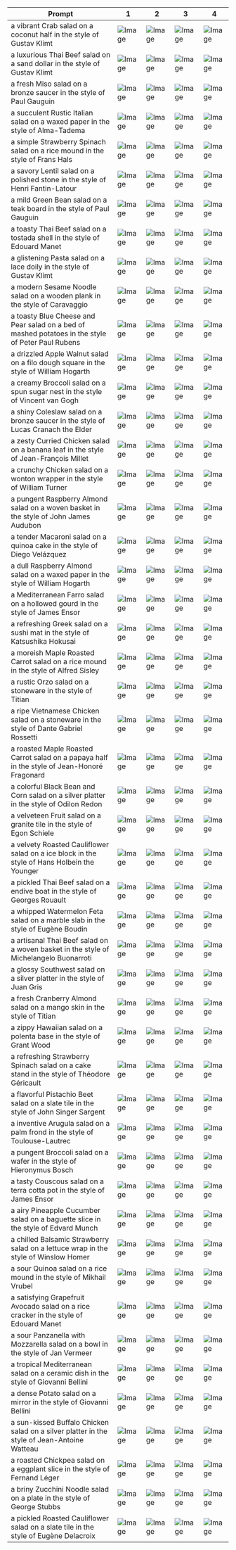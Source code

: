 | Prompt | 1 | 2 | 3 | 4 |
|-|-|-|-|-|
| a vibrant Crab salad on a coconut half in the style of Gustav Klimt | ![Image](https://salad-benchmark-public-assets.s3.us-east-2.amazonaws.com/sdxl/30f81a49-a4fc-4f74-ab50-00c6024d5dbd-0.jpg) | ![Image](https://salad-benchmark-public-assets.s3.us-east-2.amazonaws.com/sdxl/30f81a49-a4fc-4f74-ab50-00c6024d5dbd-1.jpg) | ![Image](https://salad-benchmark-public-assets.s3.us-east-2.amazonaws.com/sdxl/30f81a49-a4fc-4f74-ab50-00c6024d5dbd-2.jpg) | ![Image](https://salad-benchmark-public-assets.s3.us-east-2.amazonaws.com/sdxl/30f81a49-a4fc-4f74-ab50-00c6024d5dbd-3.jpg) |
| a luxurious Thai Beef salad on a sand dollar in the style of Gustav Klimt | ![Image](https://salad-benchmark-public-assets.s3.us-east-2.amazonaws.com/sdxl/03bae060-8eaf-4a49-a709-212df965fe13-0.jpg) | ![Image](https://salad-benchmark-public-assets.s3.us-east-2.amazonaws.com/sdxl/03bae060-8eaf-4a49-a709-212df965fe13-1.jpg) | ![Image](https://salad-benchmark-public-assets.s3.us-east-2.amazonaws.com/sdxl/03bae060-8eaf-4a49-a709-212df965fe13-2.jpg) | ![Image](https://salad-benchmark-public-assets.s3.us-east-2.amazonaws.com/sdxl/03bae060-8eaf-4a49-a709-212df965fe13-3.jpg) |
| a fresh Miso salad on a bronze saucer in the style of Paul Gauguin | ![Image](https://salad-benchmark-public-assets.s3.us-east-2.amazonaws.com/sdxl/ff18d0c6-d5f4-40ec-b670-7d980b706503-0.jpg) | ![Image](https://salad-benchmark-public-assets.s3.us-east-2.amazonaws.com/sdxl/ff18d0c6-d5f4-40ec-b670-7d980b706503-1.jpg) | ![Image](https://salad-benchmark-public-assets.s3.us-east-2.amazonaws.com/sdxl/ff18d0c6-d5f4-40ec-b670-7d980b706503-2.jpg) | ![Image](https://salad-benchmark-public-assets.s3.us-east-2.amazonaws.com/sdxl/ff18d0c6-d5f4-40ec-b670-7d980b706503-3.jpg) |
| a succulent Rustic Italian salad on a waxed paper in the style of Alma-Tadema | ![Image](https://salad-benchmark-public-assets.s3.us-east-2.amazonaws.com/sdxl/5822b199-c0e9-4ca4-abcd-45e9250f9072-0.jpg) | ![Image](https://salad-benchmark-public-assets.s3.us-east-2.amazonaws.com/sdxl/5822b199-c0e9-4ca4-abcd-45e9250f9072-1.jpg) | ![Image](https://salad-benchmark-public-assets.s3.us-east-2.amazonaws.com/sdxl/5822b199-c0e9-4ca4-abcd-45e9250f9072-2.jpg) | ![Image](https://salad-benchmark-public-assets.s3.us-east-2.amazonaws.com/sdxl/5822b199-c0e9-4ca4-abcd-45e9250f9072-3.jpg) |
| a simple Strawberry Spinach salad on a rice mound in the style of Frans Hals | ![Image](https://salad-benchmark-public-assets.s3.us-east-2.amazonaws.com/sdxl/9a8e02ab-42b8-490a-8604-165f83807480-0.jpg) | ![Image](https://salad-benchmark-public-assets.s3.us-east-2.amazonaws.com/sdxl/9a8e02ab-42b8-490a-8604-165f83807480-1.jpg) | ![Image](https://salad-benchmark-public-assets.s3.us-east-2.amazonaws.com/sdxl/9a8e02ab-42b8-490a-8604-165f83807480-2.jpg) | ![Image](https://salad-benchmark-public-assets.s3.us-east-2.amazonaws.com/sdxl/9a8e02ab-42b8-490a-8604-165f83807480-3.jpg) |
| a savory Lentil salad on a polished stone in the style of Henri Fantin-Latour | ![Image](https://salad-benchmark-public-assets.s3.us-east-2.amazonaws.com/sdxl/5351aa4c-7174-467a-bb88-6df7fe3a4bb5-0.jpg) | ![Image](https://salad-benchmark-public-assets.s3.us-east-2.amazonaws.com/sdxl/5351aa4c-7174-467a-bb88-6df7fe3a4bb5-1.jpg) | ![Image](https://salad-benchmark-public-assets.s3.us-east-2.amazonaws.com/sdxl/5351aa4c-7174-467a-bb88-6df7fe3a4bb5-2.jpg) | ![Image](https://salad-benchmark-public-assets.s3.us-east-2.amazonaws.com/sdxl/5351aa4c-7174-467a-bb88-6df7fe3a4bb5-3.jpg) |
| a mild Green Bean salad on a teak board in the style of Paul Gauguin | ![Image](https://salad-benchmark-public-assets.s3.us-east-2.amazonaws.com/sdxl/07a78ff2-128f-4e6e-bffc-0d601de2646f-0.jpg) | ![Image](https://salad-benchmark-public-assets.s3.us-east-2.amazonaws.com/sdxl/07a78ff2-128f-4e6e-bffc-0d601de2646f-1.jpg) | ![Image](https://salad-benchmark-public-assets.s3.us-east-2.amazonaws.com/sdxl/07a78ff2-128f-4e6e-bffc-0d601de2646f-2.jpg) | ![Image](https://salad-benchmark-public-assets.s3.us-east-2.amazonaws.com/sdxl/07a78ff2-128f-4e6e-bffc-0d601de2646f-3.jpg) |
| a toasty Thai Beef salad on a tostada shell in the style of Edouard Manet | ![Image](https://salad-benchmark-public-assets.s3.us-east-2.amazonaws.com/sdxl/972f73bb-da6e-4c4d-8da3-1d1e718d346e-0.jpg) | ![Image](https://salad-benchmark-public-assets.s3.us-east-2.amazonaws.com/sdxl/972f73bb-da6e-4c4d-8da3-1d1e718d346e-1.jpg) | ![Image](https://salad-benchmark-public-assets.s3.us-east-2.amazonaws.com/sdxl/972f73bb-da6e-4c4d-8da3-1d1e718d346e-2.jpg) | ![Image](https://salad-benchmark-public-assets.s3.us-east-2.amazonaws.com/sdxl/972f73bb-da6e-4c4d-8da3-1d1e718d346e-3.jpg) |
| a glistening Pasta salad on a lace doily in the style of Gustav Klimt | ![Image](https://salad-benchmark-public-assets.s3.us-east-2.amazonaws.com/sdxl/c89cb14b-a9d9-4d84-9cc5-f2a79cea6524-0.jpg) | ![Image](https://salad-benchmark-public-assets.s3.us-east-2.amazonaws.com/sdxl/c89cb14b-a9d9-4d84-9cc5-f2a79cea6524-1.jpg) | ![Image](https://salad-benchmark-public-assets.s3.us-east-2.amazonaws.com/sdxl/c89cb14b-a9d9-4d84-9cc5-f2a79cea6524-2.jpg) | ![Image](https://salad-benchmark-public-assets.s3.us-east-2.amazonaws.com/sdxl/c89cb14b-a9d9-4d84-9cc5-f2a79cea6524-3.jpg) |
| a modern Sesame Noodle salad on a wooden plank in the style of Caravaggio | ![Image](https://salad-benchmark-public-assets.s3.us-east-2.amazonaws.com/sdxl/668eb111-8f85-42fc-b77d-b0622d7934c3-0.jpg) | ![Image](https://salad-benchmark-public-assets.s3.us-east-2.amazonaws.com/sdxl/668eb111-8f85-42fc-b77d-b0622d7934c3-1.jpg) | ![Image](https://salad-benchmark-public-assets.s3.us-east-2.amazonaws.com/sdxl/668eb111-8f85-42fc-b77d-b0622d7934c3-2.jpg) | ![Image](https://salad-benchmark-public-assets.s3.us-east-2.amazonaws.com/sdxl/668eb111-8f85-42fc-b77d-b0622d7934c3-3.jpg) |
| a toasty Blue Cheese and Pear salad on a bed of mashed potatoes in the style of Peter Paul Rubens | ![Image](https://salad-benchmark-public-assets.s3.us-east-2.amazonaws.com/sdxl/72a6a9d1-b41b-4e5c-9b77-37974ebd649c-0.jpg) | ![Image](https://salad-benchmark-public-assets.s3.us-east-2.amazonaws.com/sdxl/72a6a9d1-b41b-4e5c-9b77-37974ebd649c-1.jpg) | ![Image](https://salad-benchmark-public-assets.s3.us-east-2.amazonaws.com/sdxl/72a6a9d1-b41b-4e5c-9b77-37974ebd649c-2.jpg) | ![Image](https://salad-benchmark-public-assets.s3.us-east-2.amazonaws.com/sdxl/72a6a9d1-b41b-4e5c-9b77-37974ebd649c-3.jpg) |
| a drizzled Apple Walnut salad on a filo dough square in the style of William Hogarth | ![Image](https://salad-benchmark-public-assets.s3.us-east-2.amazonaws.com/sdxl/d2daf8af-9ae7-4fb6-a6a7-e9b46cfa43bc-0.jpg) | ![Image](https://salad-benchmark-public-assets.s3.us-east-2.amazonaws.com/sdxl/d2daf8af-9ae7-4fb6-a6a7-e9b46cfa43bc-1.jpg) | ![Image](https://salad-benchmark-public-assets.s3.us-east-2.amazonaws.com/sdxl/d2daf8af-9ae7-4fb6-a6a7-e9b46cfa43bc-2.jpg) | ![Image](https://salad-benchmark-public-assets.s3.us-east-2.amazonaws.com/sdxl/d2daf8af-9ae7-4fb6-a6a7-e9b46cfa43bc-3.jpg) |
| a creamy Broccoli salad on a spun sugar nest in the style of Vincent van Gogh | ![Image](https://salad-benchmark-public-assets.s3.us-east-2.amazonaws.com/sdxl/1d88c881-2801-455f-b0e3-4764fdcb4384-0.jpg) | ![Image](https://salad-benchmark-public-assets.s3.us-east-2.amazonaws.com/sdxl/1d88c881-2801-455f-b0e3-4764fdcb4384-1.jpg) | ![Image](https://salad-benchmark-public-assets.s3.us-east-2.amazonaws.com/sdxl/1d88c881-2801-455f-b0e3-4764fdcb4384-2.jpg) | ![Image](https://salad-benchmark-public-assets.s3.us-east-2.amazonaws.com/sdxl/1d88c881-2801-455f-b0e3-4764fdcb4384-3.jpg) |
| a shiny Coleslaw salad on a bronze saucer in the style of Lucas Cranach the Elder | ![Image](https://salad-benchmark-public-assets.s3.us-east-2.amazonaws.com/sdxl/86a684b7-a20d-4cfd-9207-d98bae25738b-0.jpg) | ![Image](https://salad-benchmark-public-assets.s3.us-east-2.amazonaws.com/sdxl/86a684b7-a20d-4cfd-9207-d98bae25738b-1.jpg) | ![Image](https://salad-benchmark-public-assets.s3.us-east-2.amazonaws.com/sdxl/86a684b7-a20d-4cfd-9207-d98bae25738b-2.jpg) | ![Image](https://salad-benchmark-public-assets.s3.us-east-2.amazonaws.com/sdxl/86a684b7-a20d-4cfd-9207-d98bae25738b-3.jpg) |
| a zesty Curried Chicken salad on a banana leaf in the style of Jean-François Millet | ![Image](https://salad-benchmark-public-assets.s3.us-east-2.amazonaws.com/sdxl/c6c1d3f7-d5ea-4ab9-96dc-e97e0470b7d2-0.jpg) | ![Image](https://salad-benchmark-public-assets.s3.us-east-2.amazonaws.com/sdxl/c6c1d3f7-d5ea-4ab9-96dc-e97e0470b7d2-1.jpg) | ![Image](https://salad-benchmark-public-assets.s3.us-east-2.amazonaws.com/sdxl/c6c1d3f7-d5ea-4ab9-96dc-e97e0470b7d2-2.jpg) | ![Image](https://salad-benchmark-public-assets.s3.us-east-2.amazonaws.com/sdxl/c6c1d3f7-d5ea-4ab9-96dc-e97e0470b7d2-3.jpg) |
| a crunchy Chicken salad on a wonton wrapper in the style of William Turner | ![Image](https://salad-benchmark-public-assets.s3.us-east-2.amazonaws.com/sdxl/3e0bbe28-c597-4ac1-94dc-9f04522bd9d2-0.jpg) | ![Image](https://salad-benchmark-public-assets.s3.us-east-2.amazonaws.com/sdxl/3e0bbe28-c597-4ac1-94dc-9f04522bd9d2-1.jpg) | ![Image](https://salad-benchmark-public-assets.s3.us-east-2.amazonaws.com/sdxl/3e0bbe28-c597-4ac1-94dc-9f04522bd9d2-2.jpg) | ![Image](https://salad-benchmark-public-assets.s3.us-east-2.amazonaws.com/sdxl/3e0bbe28-c597-4ac1-94dc-9f04522bd9d2-3.jpg) |
| a pungent Raspberry Almond salad on a woven basket in the style of John James Audubon | ![Image](https://salad-benchmark-public-assets.s3.us-east-2.amazonaws.com/sdxl/fc976afb-f5ab-48e6-9f22-653970cdf1cc-0.jpg) | ![Image](https://salad-benchmark-public-assets.s3.us-east-2.amazonaws.com/sdxl/fc976afb-f5ab-48e6-9f22-653970cdf1cc-1.jpg) | ![Image](https://salad-benchmark-public-assets.s3.us-east-2.amazonaws.com/sdxl/fc976afb-f5ab-48e6-9f22-653970cdf1cc-2.jpg) | ![Image](https://salad-benchmark-public-assets.s3.us-east-2.amazonaws.com/sdxl/fc976afb-f5ab-48e6-9f22-653970cdf1cc-3.jpg) |
| a tender Macaroni salad on a quinoa cake in the style of Diego Velázquez | ![Image](https://salad-benchmark-public-assets.s3.us-east-2.amazonaws.com/sdxl/81718e79-f7b0-494a-99ea-3528bfb25c87-0.jpg) | ![Image](https://salad-benchmark-public-assets.s3.us-east-2.amazonaws.com/sdxl/81718e79-f7b0-494a-99ea-3528bfb25c87-1.jpg) | ![Image](https://salad-benchmark-public-assets.s3.us-east-2.amazonaws.com/sdxl/81718e79-f7b0-494a-99ea-3528bfb25c87-2.jpg) | ![Image](https://salad-benchmark-public-assets.s3.us-east-2.amazonaws.com/sdxl/81718e79-f7b0-494a-99ea-3528bfb25c87-3.jpg) |
| a dull Raspberry Almond salad on a waxed paper in the style of William Hogarth | ![Image](https://salad-benchmark-public-assets.s3.us-east-2.amazonaws.com/sdxl/b1476112-672c-4969-af1a-7a110e654e90-0.jpg) | ![Image](https://salad-benchmark-public-assets.s3.us-east-2.amazonaws.com/sdxl/b1476112-672c-4969-af1a-7a110e654e90-1.jpg) | ![Image](https://salad-benchmark-public-assets.s3.us-east-2.amazonaws.com/sdxl/b1476112-672c-4969-af1a-7a110e654e90-2.jpg) | ![Image](https://salad-benchmark-public-assets.s3.us-east-2.amazonaws.com/sdxl/b1476112-672c-4969-af1a-7a110e654e90-3.jpg) |
| a Mediterranean Farro salad on a hollowed gourd in the style of James Ensor | ![Image](https://salad-benchmark-public-assets.s3.us-east-2.amazonaws.com/sdxl/b6b2e701-a373-4dcb-a465-52139187c1bd-0.jpg) | ![Image](https://salad-benchmark-public-assets.s3.us-east-2.amazonaws.com/sdxl/b6b2e701-a373-4dcb-a465-52139187c1bd-1.jpg) | ![Image](https://salad-benchmark-public-assets.s3.us-east-2.amazonaws.com/sdxl/b6b2e701-a373-4dcb-a465-52139187c1bd-2.jpg) | ![Image](https://salad-benchmark-public-assets.s3.us-east-2.amazonaws.com/sdxl/b6b2e701-a373-4dcb-a465-52139187c1bd-3.jpg) |
| a refreshing Greek salad on a sushi mat in the style of Katsushika Hokusai | ![Image](https://salad-benchmark-public-assets.s3.us-east-2.amazonaws.com/sdxl/1af45819-1d6c-466d-858a-7503f80ff4e4-0.jpg) | ![Image](https://salad-benchmark-public-assets.s3.us-east-2.amazonaws.com/sdxl/1af45819-1d6c-466d-858a-7503f80ff4e4-1.jpg) | ![Image](https://salad-benchmark-public-assets.s3.us-east-2.amazonaws.com/sdxl/1af45819-1d6c-466d-858a-7503f80ff4e4-2.jpg) | ![Image](https://salad-benchmark-public-assets.s3.us-east-2.amazonaws.com/sdxl/1af45819-1d6c-466d-858a-7503f80ff4e4-3.jpg) |
| a moreish Maple Roasted Carrot salad on a rice mound in the style of Alfred Sisley | ![Image](https://salad-benchmark-public-assets.s3.us-east-2.amazonaws.com/sdxl/c51807af-7e2b-448e-904d-745ce44af9c1-0.jpg) | ![Image](https://salad-benchmark-public-assets.s3.us-east-2.amazonaws.com/sdxl/c51807af-7e2b-448e-904d-745ce44af9c1-1.jpg) | ![Image](https://salad-benchmark-public-assets.s3.us-east-2.amazonaws.com/sdxl/c51807af-7e2b-448e-904d-745ce44af9c1-2.jpg) | ![Image](https://salad-benchmark-public-assets.s3.us-east-2.amazonaws.com/sdxl/c51807af-7e2b-448e-904d-745ce44af9c1-3.jpg) |
| a rustic Orzo salad on a stoneware in the style of Titian | ![Image](https://salad-benchmark-public-assets.s3.us-east-2.amazonaws.com/sdxl/efae1dc6-b9d0-4345-8f92-4b867a87f0ed-0.jpg) | ![Image](https://salad-benchmark-public-assets.s3.us-east-2.amazonaws.com/sdxl/efae1dc6-b9d0-4345-8f92-4b867a87f0ed-1.jpg) | ![Image](https://salad-benchmark-public-assets.s3.us-east-2.amazonaws.com/sdxl/efae1dc6-b9d0-4345-8f92-4b867a87f0ed-2.jpg) | ![Image](https://salad-benchmark-public-assets.s3.us-east-2.amazonaws.com/sdxl/efae1dc6-b9d0-4345-8f92-4b867a87f0ed-3.jpg) |
| a ripe Vietnamese Chicken salad on a stoneware in the style of Dante Gabriel Rossetti | ![Image](https://salad-benchmark-public-assets.s3.us-east-2.amazonaws.com/sdxl/61a054c4-30ca-4219-b47e-d76e6dd4c28e-0.jpg) | ![Image](https://salad-benchmark-public-assets.s3.us-east-2.amazonaws.com/sdxl/61a054c4-30ca-4219-b47e-d76e6dd4c28e-1.jpg) | ![Image](https://salad-benchmark-public-assets.s3.us-east-2.amazonaws.com/sdxl/61a054c4-30ca-4219-b47e-d76e6dd4c28e-2.jpg) | ![Image](https://salad-benchmark-public-assets.s3.us-east-2.amazonaws.com/sdxl/61a054c4-30ca-4219-b47e-d76e6dd4c28e-3.jpg) |
| a roasted Maple Roasted Carrot salad on a papaya half in the style of Jean-Honoré Fragonard | ![Image](https://salad-benchmark-public-assets.s3.us-east-2.amazonaws.com/sdxl/20be3259-61f5-40e1-a7a1-857a8e0af56e-0.jpg) | ![Image](https://salad-benchmark-public-assets.s3.us-east-2.amazonaws.com/sdxl/20be3259-61f5-40e1-a7a1-857a8e0af56e-1.jpg) | ![Image](https://salad-benchmark-public-assets.s3.us-east-2.amazonaws.com/sdxl/20be3259-61f5-40e1-a7a1-857a8e0af56e-2.jpg) | ![Image](https://salad-benchmark-public-assets.s3.us-east-2.amazonaws.com/sdxl/20be3259-61f5-40e1-a7a1-857a8e0af56e-3.jpg) |
| a colorful Black Bean and Corn salad on a silver platter in the style of Odilon Redon | ![Image](https://salad-benchmark-public-assets.s3.us-east-2.amazonaws.com/sdxl/6f5cf6da-74db-4b22-b652-bcad42160838-0.jpg) | ![Image](https://salad-benchmark-public-assets.s3.us-east-2.amazonaws.com/sdxl/6f5cf6da-74db-4b22-b652-bcad42160838-1.jpg) | ![Image](https://salad-benchmark-public-assets.s3.us-east-2.amazonaws.com/sdxl/6f5cf6da-74db-4b22-b652-bcad42160838-2.jpg) | ![Image](https://salad-benchmark-public-assets.s3.us-east-2.amazonaws.com/sdxl/6f5cf6da-74db-4b22-b652-bcad42160838-3.jpg) |
| a velveteen Fruit salad on a granite tile in the style of Egon Schiele | ![Image](https://salad-benchmark-public-assets.s3.us-east-2.amazonaws.com/sdxl/f7a0c83c-9501-42e4-8c09-847d20709dc9-0.jpg) | ![Image](https://salad-benchmark-public-assets.s3.us-east-2.amazonaws.com/sdxl/f7a0c83c-9501-42e4-8c09-847d20709dc9-1.jpg) | ![Image](https://salad-benchmark-public-assets.s3.us-east-2.amazonaws.com/sdxl/f7a0c83c-9501-42e4-8c09-847d20709dc9-2.jpg) | ![Image](https://salad-benchmark-public-assets.s3.us-east-2.amazonaws.com/sdxl/f7a0c83c-9501-42e4-8c09-847d20709dc9-3.jpg) |
| a velvety Roasted Cauliflower salad on a ice block in the style of Hans Holbein the Younger | ![Image](https://salad-benchmark-public-assets.s3.us-east-2.amazonaws.com/sdxl/b722813c-9afd-4e93-8e0a-ce9d425fd741-0.jpg) | ![Image](https://salad-benchmark-public-assets.s3.us-east-2.amazonaws.com/sdxl/b722813c-9afd-4e93-8e0a-ce9d425fd741-1.jpg) | ![Image](https://salad-benchmark-public-assets.s3.us-east-2.amazonaws.com/sdxl/b722813c-9afd-4e93-8e0a-ce9d425fd741-2.jpg) | ![Image](https://salad-benchmark-public-assets.s3.us-east-2.amazonaws.com/sdxl/b722813c-9afd-4e93-8e0a-ce9d425fd741-3.jpg) |
| a pickled Thai Beef salad on a endive boat in the style of Georges Rouault | ![Image](https://salad-benchmark-public-assets.s3.us-east-2.amazonaws.com/sdxl/54a24d5f-a37f-49c9-9623-92ad614361be-0.jpg) | ![Image](https://salad-benchmark-public-assets.s3.us-east-2.amazonaws.com/sdxl/54a24d5f-a37f-49c9-9623-92ad614361be-1.jpg) | ![Image](https://salad-benchmark-public-assets.s3.us-east-2.amazonaws.com/sdxl/54a24d5f-a37f-49c9-9623-92ad614361be-2.jpg) | ![Image](https://salad-benchmark-public-assets.s3.us-east-2.amazonaws.com/sdxl/54a24d5f-a37f-49c9-9623-92ad614361be-3.jpg) |
| a whipped Watermelon Feta salad on a marble slab in the style of Eugène Boudin | ![Image](https://salad-benchmark-public-assets.s3.us-east-2.amazonaws.com/sdxl/a492d778-25f8-487b-9cbc-323013e25eda-0.jpg) | ![Image](https://salad-benchmark-public-assets.s3.us-east-2.amazonaws.com/sdxl/a492d778-25f8-487b-9cbc-323013e25eda-1.jpg) | ![Image](https://salad-benchmark-public-assets.s3.us-east-2.amazonaws.com/sdxl/a492d778-25f8-487b-9cbc-323013e25eda-2.jpg) | ![Image](https://salad-benchmark-public-assets.s3.us-east-2.amazonaws.com/sdxl/a492d778-25f8-487b-9cbc-323013e25eda-3.jpg) |
| a artisanal Thai Beef salad on a woven basket in the style of Michelangelo Buonarroti | ![Image](https://salad-benchmark-public-assets.s3.us-east-2.amazonaws.com/sdxl/5bf7cfe2-8c1a-4fa7-a04d-856fc0acd4f9-0.jpg) | ![Image](https://salad-benchmark-public-assets.s3.us-east-2.amazonaws.com/sdxl/5bf7cfe2-8c1a-4fa7-a04d-856fc0acd4f9-1.jpg) | ![Image](https://salad-benchmark-public-assets.s3.us-east-2.amazonaws.com/sdxl/5bf7cfe2-8c1a-4fa7-a04d-856fc0acd4f9-2.jpg) | ![Image](https://salad-benchmark-public-assets.s3.us-east-2.amazonaws.com/sdxl/5bf7cfe2-8c1a-4fa7-a04d-856fc0acd4f9-3.jpg) |
| a glossy Southwest salad on a silver platter in the style of Juan Gris | ![Image](https://salad-benchmark-public-assets.s3.us-east-2.amazonaws.com/sdxl/35eb269b-9272-4459-bd75-ea79c35c98a9-0.jpg) | ![Image](https://salad-benchmark-public-assets.s3.us-east-2.amazonaws.com/sdxl/35eb269b-9272-4459-bd75-ea79c35c98a9-1.jpg) | ![Image](https://salad-benchmark-public-assets.s3.us-east-2.amazonaws.com/sdxl/35eb269b-9272-4459-bd75-ea79c35c98a9-2.jpg) | ![Image](https://salad-benchmark-public-assets.s3.us-east-2.amazonaws.com/sdxl/35eb269b-9272-4459-bd75-ea79c35c98a9-3.jpg) |
| a fresh Cranberry Almond salad on a mango skin in the style of Titian | ![Image](https://salad-benchmark-public-assets.s3.us-east-2.amazonaws.com/sdxl/7292851c-da2b-42e4-912a-22a854bb115a-0.jpg) | ![Image](https://salad-benchmark-public-assets.s3.us-east-2.amazonaws.com/sdxl/7292851c-da2b-42e4-912a-22a854bb115a-1.jpg) | ![Image](https://salad-benchmark-public-assets.s3.us-east-2.amazonaws.com/sdxl/7292851c-da2b-42e4-912a-22a854bb115a-2.jpg) | ![Image](https://salad-benchmark-public-assets.s3.us-east-2.amazonaws.com/sdxl/7292851c-da2b-42e4-912a-22a854bb115a-3.jpg) |
| a zippy Hawaiian salad on a polenta base in the style of Grant Wood | ![Image](https://salad-benchmark-public-assets.s3.us-east-2.amazonaws.com/sdxl/6fb50af0-aa42-412a-88c0-583ad6ec98e2-0.jpg) | ![Image](https://salad-benchmark-public-assets.s3.us-east-2.amazonaws.com/sdxl/6fb50af0-aa42-412a-88c0-583ad6ec98e2-1.jpg) | ![Image](https://salad-benchmark-public-assets.s3.us-east-2.amazonaws.com/sdxl/6fb50af0-aa42-412a-88c0-583ad6ec98e2-2.jpg) | ![Image](https://salad-benchmark-public-assets.s3.us-east-2.amazonaws.com/sdxl/6fb50af0-aa42-412a-88c0-583ad6ec98e2-3.jpg) |
| a refreshing Strawberry Spinach salad on a cake stand in the style of Théodore Géricault | ![Image](https://salad-benchmark-public-assets.s3.us-east-2.amazonaws.com/sdxl/f99f55f5-8522-4b8d-a42f-4b195c30ad03-0.jpg) | ![Image](https://salad-benchmark-public-assets.s3.us-east-2.amazonaws.com/sdxl/f99f55f5-8522-4b8d-a42f-4b195c30ad03-1.jpg) | ![Image](https://salad-benchmark-public-assets.s3.us-east-2.amazonaws.com/sdxl/f99f55f5-8522-4b8d-a42f-4b195c30ad03-2.jpg) | ![Image](https://salad-benchmark-public-assets.s3.us-east-2.amazonaws.com/sdxl/f99f55f5-8522-4b8d-a42f-4b195c30ad03-3.jpg) |
| a flavorful Pistachio Beet salad on a slate tile in the style of John Singer Sargent | ![Image](https://salad-benchmark-public-assets.s3.us-east-2.amazonaws.com/sdxl/1a076ecc-1f6b-4c40-bc85-9630fcffeb3f-0.jpg) | ![Image](https://salad-benchmark-public-assets.s3.us-east-2.amazonaws.com/sdxl/1a076ecc-1f6b-4c40-bc85-9630fcffeb3f-1.jpg) | ![Image](https://salad-benchmark-public-assets.s3.us-east-2.amazonaws.com/sdxl/1a076ecc-1f6b-4c40-bc85-9630fcffeb3f-2.jpg) | ![Image](https://salad-benchmark-public-assets.s3.us-east-2.amazonaws.com/sdxl/1a076ecc-1f6b-4c40-bc85-9630fcffeb3f-3.jpg) |
| a inventive Arugula salad on a palm frond in the style of Toulouse-Lautrec | ![Image](https://salad-benchmark-public-assets.s3.us-east-2.amazonaws.com/sdxl/c6bddbd3-f6d3-4c1d-9fa1-4c6b4adb5d9b-0.jpg) | ![Image](https://salad-benchmark-public-assets.s3.us-east-2.amazonaws.com/sdxl/c6bddbd3-f6d3-4c1d-9fa1-4c6b4adb5d9b-1.jpg) | ![Image](https://salad-benchmark-public-assets.s3.us-east-2.amazonaws.com/sdxl/c6bddbd3-f6d3-4c1d-9fa1-4c6b4adb5d9b-2.jpg) | ![Image](https://salad-benchmark-public-assets.s3.us-east-2.amazonaws.com/sdxl/c6bddbd3-f6d3-4c1d-9fa1-4c6b4adb5d9b-3.jpg) |
| a pungent Broccoli salad on a wafer in the style of Hieronymus Bosch | ![Image](https://salad-benchmark-public-assets.s3.us-east-2.amazonaws.com/sdxl/8ab4aaf8-1539-4f4b-a34a-227e1cb332a2-0.jpg) | ![Image](https://salad-benchmark-public-assets.s3.us-east-2.amazonaws.com/sdxl/8ab4aaf8-1539-4f4b-a34a-227e1cb332a2-1.jpg) | ![Image](https://salad-benchmark-public-assets.s3.us-east-2.amazonaws.com/sdxl/8ab4aaf8-1539-4f4b-a34a-227e1cb332a2-2.jpg) | ![Image](https://salad-benchmark-public-assets.s3.us-east-2.amazonaws.com/sdxl/8ab4aaf8-1539-4f4b-a34a-227e1cb332a2-3.jpg) |
| a tasty Couscous salad on a terra cotta pot in the style of James Ensor | ![Image](https://salad-benchmark-public-assets.s3.us-east-2.amazonaws.com/sdxl/74deda13-c961-459b-9483-740c23f808c9-0.jpg) | ![Image](https://salad-benchmark-public-assets.s3.us-east-2.amazonaws.com/sdxl/74deda13-c961-459b-9483-740c23f808c9-1.jpg) | ![Image](https://salad-benchmark-public-assets.s3.us-east-2.amazonaws.com/sdxl/74deda13-c961-459b-9483-740c23f808c9-2.jpg) | ![Image](https://salad-benchmark-public-assets.s3.us-east-2.amazonaws.com/sdxl/74deda13-c961-459b-9483-740c23f808c9-3.jpg) |
| a airy Pineapple Cucumber salad on a baguette slice in the style of Edvard Munch | ![Image](https://salad-benchmark-public-assets.s3.us-east-2.amazonaws.com/sdxl/3053d2a8-ed11-4ca0-852b-1edee98c0a3e-0.jpg) | ![Image](https://salad-benchmark-public-assets.s3.us-east-2.amazonaws.com/sdxl/3053d2a8-ed11-4ca0-852b-1edee98c0a3e-1.jpg) | ![Image](https://salad-benchmark-public-assets.s3.us-east-2.amazonaws.com/sdxl/3053d2a8-ed11-4ca0-852b-1edee98c0a3e-2.jpg) | ![Image](https://salad-benchmark-public-assets.s3.us-east-2.amazonaws.com/sdxl/3053d2a8-ed11-4ca0-852b-1edee98c0a3e-3.jpg) |
| a chilled Balsamic Strawberry salad on a lettuce wrap in the style of Winslow Homer | ![Image](https://salad-benchmark-public-assets.s3.us-east-2.amazonaws.com/sdxl/2a097f7e-28ef-458e-b424-042c00bd359f-0.jpg) | ![Image](https://salad-benchmark-public-assets.s3.us-east-2.amazonaws.com/sdxl/2a097f7e-28ef-458e-b424-042c00bd359f-1.jpg) | ![Image](https://salad-benchmark-public-assets.s3.us-east-2.amazonaws.com/sdxl/2a097f7e-28ef-458e-b424-042c00bd359f-2.jpg) | ![Image](https://salad-benchmark-public-assets.s3.us-east-2.amazonaws.com/sdxl/2a097f7e-28ef-458e-b424-042c00bd359f-3.jpg) |
| a sour Quinoa salad on a rice mound in the style of Mikhail Vrubel | ![Image](https://salad-benchmark-public-assets.s3.us-east-2.amazonaws.com/sdxl/37514e43-8129-4dce-b09e-5dca141b2ed9-0.jpg) | ![Image](https://salad-benchmark-public-assets.s3.us-east-2.amazonaws.com/sdxl/37514e43-8129-4dce-b09e-5dca141b2ed9-1.jpg) | ![Image](https://salad-benchmark-public-assets.s3.us-east-2.amazonaws.com/sdxl/37514e43-8129-4dce-b09e-5dca141b2ed9-2.jpg) | ![Image](https://salad-benchmark-public-assets.s3.us-east-2.amazonaws.com/sdxl/37514e43-8129-4dce-b09e-5dca141b2ed9-3.jpg) |
| a satisfying Grapefruit Avocado salad on a rice cracker in the style of Edouard Manet | ![Image](https://salad-benchmark-public-assets.s3.us-east-2.amazonaws.com/sdxl/0a02c7c2-c3e0-483f-8840-d86e6aa4e7a9-0.jpg) | ![Image](https://salad-benchmark-public-assets.s3.us-east-2.amazonaws.com/sdxl/0a02c7c2-c3e0-483f-8840-d86e6aa4e7a9-1.jpg) | ![Image](https://salad-benchmark-public-assets.s3.us-east-2.amazonaws.com/sdxl/0a02c7c2-c3e0-483f-8840-d86e6aa4e7a9-2.jpg) | ![Image](https://salad-benchmark-public-assets.s3.us-east-2.amazonaws.com/sdxl/0a02c7c2-c3e0-483f-8840-d86e6aa4e7a9-3.jpg) |
| a sour Panzanella with Mozzarella salad on a bowl in the style of Jan Vermeer | ![Image](https://salad-benchmark-public-assets.s3.us-east-2.amazonaws.com/sdxl/135b9930-7870-425e-a67f-4dd251f87450-0.jpg) | ![Image](https://salad-benchmark-public-assets.s3.us-east-2.amazonaws.com/sdxl/135b9930-7870-425e-a67f-4dd251f87450-1.jpg) | ![Image](https://salad-benchmark-public-assets.s3.us-east-2.amazonaws.com/sdxl/135b9930-7870-425e-a67f-4dd251f87450-2.jpg) | ![Image](https://salad-benchmark-public-assets.s3.us-east-2.amazonaws.com/sdxl/135b9930-7870-425e-a67f-4dd251f87450-3.jpg) |
| a tropical Mediterranean salad on a ceramic dish in the style of Giovanni Bellini | ![Image](https://salad-benchmark-public-assets.s3.us-east-2.amazonaws.com/sdxl/ca6928b4-bc5a-4ab8-a833-6c140c27571d-0.jpg) | ![Image](https://salad-benchmark-public-assets.s3.us-east-2.amazonaws.com/sdxl/ca6928b4-bc5a-4ab8-a833-6c140c27571d-1.jpg) | ![Image](https://salad-benchmark-public-assets.s3.us-east-2.amazonaws.com/sdxl/ca6928b4-bc5a-4ab8-a833-6c140c27571d-2.jpg) | ![Image](https://salad-benchmark-public-assets.s3.us-east-2.amazonaws.com/sdxl/ca6928b4-bc5a-4ab8-a833-6c140c27571d-3.jpg) |
| a dense Potato salad on a mirror in the style of Giovanni Bellini | ![Image](https://salad-benchmark-public-assets.s3.us-east-2.amazonaws.com/sdxl/6cd5ae6b-0e1f-456f-acaf-ee157bbbb8f3-0.jpg) | ![Image](https://salad-benchmark-public-assets.s3.us-east-2.amazonaws.com/sdxl/6cd5ae6b-0e1f-456f-acaf-ee157bbbb8f3-1.jpg) | ![Image](https://salad-benchmark-public-assets.s3.us-east-2.amazonaws.com/sdxl/6cd5ae6b-0e1f-456f-acaf-ee157bbbb8f3-2.jpg) | ![Image](https://salad-benchmark-public-assets.s3.us-east-2.amazonaws.com/sdxl/6cd5ae6b-0e1f-456f-acaf-ee157bbbb8f3-3.jpg) |
| a sun-kissed Buffalo Chicken salad on a silver platter in the style of Jean-Antoine Watteau | ![Image](https://salad-benchmark-public-assets.s3.us-east-2.amazonaws.com/sdxl/58ad564e-c6c5-4e4d-ba13-bb42792471d7-0.jpg) | ![Image](https://salad-benchmark-public-assets.s3.us-east-2.amazonaws.com/sdxl/58ad564e-c6c5-4e4d-ba13-bb42792471d7-1.jpg) | ![Image](https://salad-benchmark-public-assets.s3.us-east-2.amazonaws.com/sdxl/58ad564e-c6c5-4e4d-ba13-bb42792471d7-2.jpg) | ![Image](https://salad-benchmark-public-assets.s3.us-east-2.amazonaws.com/sdxl/58ad564e-c6c5-4e4d-ba13-bb42792471d7-3.jpg) |
| a roasted Chickpea salad on a eggplant slice in the style of Fernand Léger | ![Image](https://salad-benchmark-public-assets.s3.us-east-2.amazonaws.com/sdxl/d848555f-a169-48f0-abb8-da355a3efd6d-0.jpg) | ![Image](https://salad-benchmark-public-assets.s3.us-east-2.amazonaws.com/sdxl/d848555f-a169-48f0-abb8-da355a3efd6d-1.jpg) | ![Image](https://salad-benchmark-public-assets.s3.us-east-2.amazonaws.com/sdxl/d848555f-a169-48f0-abb8-da355a3efd6d-2.jpg) | ![Image](https://salad-benchmark-public-assets.s3.us-east-2.amazonaws.com/sdxl/d848555f-a169-48f0-abb8-da355a3efd6d-3.jpg) |
| a briny Zucchini Noodle salad on a plate in the style of George Stubbs | ![Image](https://salad-benchmark-public-assets.s3.us-east-2.amazonaws.com/sdxl/18caebb9-dfb8-467d-93f7-4c63a4acf43d-0.jpg) | ![Image](https://salad-benchmark-public-assets.s3.us-east-2.amazonaws.com/sdxl/18caebb9-dfb8-467d-93f7-4c63a4acf43d-1.jpg) | ![Image](https://salad-benchmark-public-assets.s3.us-east-2.amazonaws.com/sdxl/18caebb9-dfb8-467d-93f7-4c63a4acf43d-2.jpg) | ![Image](https://salad-benchmark-public-assets.s3.us-east-2.amazonaws.com/sdxl/18caebb9-dfb8-467d-93f7-4c63a4acf43d-3.jpg) |
| a pickled Roasted Cauliflower salad on a slate tile in the style of Eugène Delacroix | ![Image](https://salad-benchmark-public-assets.s3.us-east-2.amazonaws.com/sdxl/04d7aef5-57ff-4f24-ab54-5f8dead72ee5-0.jpg) | ![Image](https://salad-benchmark-public-assets.s3.us-east-2.amazonaws.com/sdxl/04d7aef5-57ff-4f24-ab54-5f8dead72ee5-1.jpg) | ![Image](https://salad-benchmark-public-assets.s3.us-east-2.amazonaws.com/sdxl/04d7aef5-57ff-4f24-ab54-5f8dead72ee5-2.jpg) | ![Image](https://salad-benchmark-public-assets.s3.us-east-2.amazonaws.com/sdxl/04d7aef5-57ff-4f24-ab54-5f8dead72ee5-3.jpg) |
